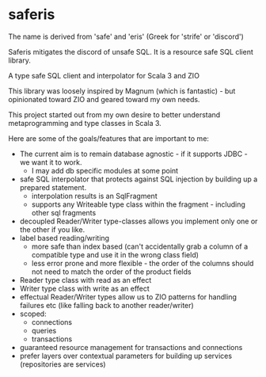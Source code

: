 # saferis

The name is derived from 'safe' and 'eris' (Greek for 'strife' or 'discord') 

Saferis mitigates the discord of unsafe SQL. It is a resource safe SQL client library.

A type safe SQL client and interpolator for Scala 3 and ZIO

This library was loosely inspired by Magnum (which is fantastic) - but opinionated toward ZIO and geared toward my own needs.

This project started out from my own desire to better understand metaprogramming and type classes in Scala 3.

Here are some of the goals/features that are important to me:

- The current aim is to remain database agnostic - if it supports JDBC - we want it to work.
  - I may add db specific modules at some point
- safe SQL interpolator that protects against SQL injection by building up a prepared statement.
  - interpolation results is an SqlFragment
  - supports any Writeable type class within the fragment - including other sql fragments
- decoupled Reader/Writer type-classes allows you implement only one or the other if you like.
- label based reading/writing
  - more safe than index based (can't accidentally grab a column of a compatible type and use it in the wrong class field)
  - less error prone and more flexible - the order of the columns should not need to match the order of the product fields
- Reader type class with read as an effect
- Writer type class with write as an effect
- effectual Reader/Writer types allow us to ZIO patterns for handling failures etc (like falling back to another reader/writer)
- scoped:
  - connections
  - queries
  - transactions
- guaranteed resource management for transactions and connections
- prefer layers over contextual parameters for building up services (repositories are services)
